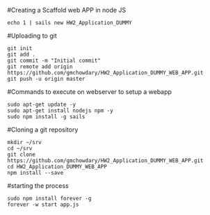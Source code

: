 #Creating a Scaffold web APP in node JS
```
echo 1 | sails new HW2_Application_DUMMY
```
#Uploading to git
```
git init
git add .
git commit -m "Initial commit"
git remote add origin https://github.com/gmchowdary/HW2_Application_DUMMY_WEB_APP.git
git push -u origin master
```


#Commands to execute on webserver to setup a webapp
```
sudo apt-get update -y
sudo apt-get install nodejs npm -y
sudo npm install -g sails
```

#Cloning a git repository
```
mkdir ~/srv
cd ~/srv
git clone https://github.com/gmchowdary/HW2_Application_DUMMY_WEB_APP.git
cd HW2_Application_DUMMY_WEB_APP
npm install --save
```
#starting the process
```
sudo npm install forever -g
forever -w start app.js
```
